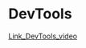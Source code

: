 # DevTools
<a href="https://drive.google.com/file/d/1J4DG9TdxEISfoj6ONps3nzAFW0dxy9Od/view?usp=sharing">Link_DevTools_video</a>
